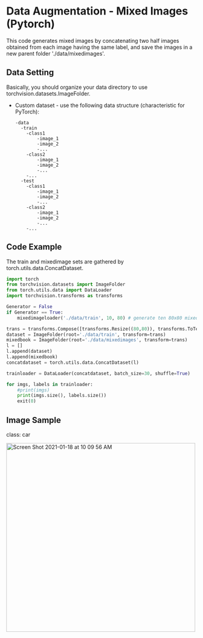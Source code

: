 # Data Augmentation - Mixed Images (Pytorch)

This code generates mixed images by concatenating two half images obtained from each image having the same label, and save the images in a new parent folder './data/mixedimages'. 


## Data Setting

Basically, you should organize your data directory to use torchvision.datasets.ImageFolder.

+ Custom dataset - use the following data structure (characteristic for PyTorch):
    ```
    -data
      -train
        -class1
            -image_1
            -image_2
            -...
        -class2
            -image_1
            -image_2
            -...
        -...
      -test
        -class1
            -image_1
            -image_2
            -...
        -class2
            -image_1
            -image_2
            -...
        -...
    ```

## Code Example
The train and mixedimage sets are gathered by torch.utils.data.ConcatDataset.
```python
import torch
from torchvision.datasets import ImageFolder
from torch.utils.data import DataLoader
import torchvision.transforms as transforms

Generator = False
if Generator == True:
    mixedimageloader('./data/train', 10, 80) # generate ten 80x80 mixed images each class

trans = transforms.Compose([transforms.Resize((80,80)), transforms.ToTensor()])
dataset = ImageFolder(root='./data/train', transform=trans)
mixedbook = ImageFolder(root='./data/mixedimages', transform=trans)
l = []
l.append(dataset)
l.append(mixedbook)
concatdataset = torch.utils.data.ConcatDataset(l)

trainloader = DataLoader(concatdataset, batch_size=30, shuffle=True)

for imgs, labels in trainloader:
    #print(imgs)
    print(imgs.size(), labels.size())
    exit(0)
```
## Image Sample

class: car

<img width="500" alt="Screen Shot 2021-01-18 at 10 09 56 AM" src="https://user-images.githubusercontent.com/52735725/104894781-68d88c80-5975-11eb-850e-5a2605d83589.png">
